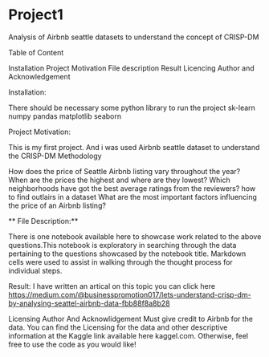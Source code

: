 # Project1
Analysis of Airbnb seattle datasets to understand the concept of CRISP-DM

Table of Content

Installation
Project Motivation
File description
Result
Licencing Author and Acknowledgement

Installation:

There should be necessary some python library to run the project
sk-learn
numpy
pandas
matplotlib
seaborn

Project Motivation:

This is my first project. And i was used Airbnb seattle dataset to understand the CRISP-DM Methodology

How does the price of Seattle Airbnb listing vary throughout the year?
When are the prices the highest and where are they lowest?
Which neighborhoods have got the best average ratings from the reviewers?
how to find outlairs in a dataset
What are the most important factors influencing the price of an Airbnb listing?

** File Description:**

There is one notebook available here to showcase work related to the above questions.This notebook is exploratory in searching through the data pertaining to the questions showcased by the notebook title. Markdown cells were used to assist in walking through the thought process for individual steps.

Result:
I have written an artical on this topic you can click here https://medium.com/@businesspromotion017/lets-understand-crisp-dm-by-analysing-seattel-airbnb-data-fbb88f8a8b28

Licensing Author And Acknowlidgement
Must give credit to Airbnb for the data. You can find the Licensing for the data and other descriptive information at the Kaggle link available here kaggel.com. Otherwise, feel free to use the code as you would like!
